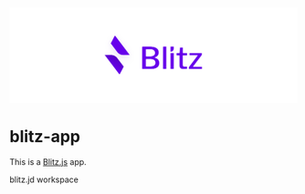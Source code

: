 [![Blitz.js](https://raw.githubusercontent.com/blitz-js/art/master/github-cover-photo.png)](https://blitzjs.com)

# blitz-app

This is a [Blitz.js](https://github.com/blitz-js/blitz) app.

blitz.jd workspace
